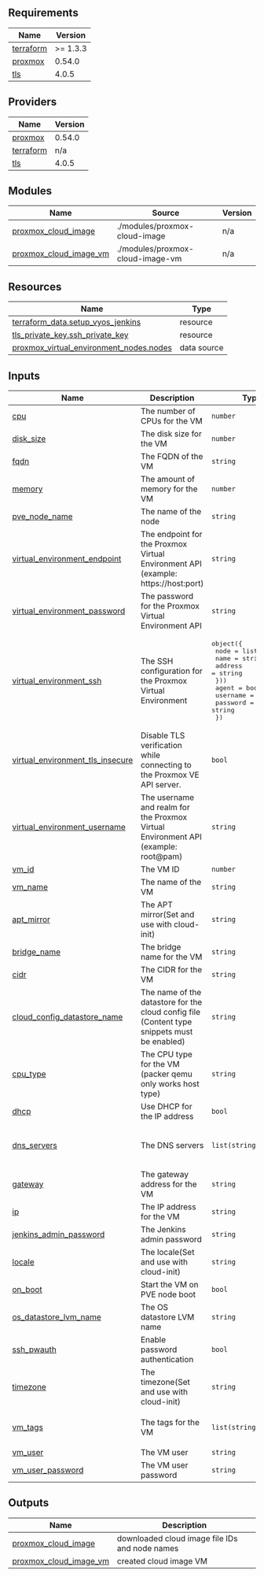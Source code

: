 <!-- BEGIN_TF_DOCS -->
## Requirements

| Name | Version |
|------|---------|
| <a name="requirement_terraform"></a> [terraform](#requirement\_terraform) | >= 1.3.3 |
| <a name="requirement_proxmox"></a> [proxmox](#requirement\_proxmox) | 0.54.0 |
| <a name="requirement_tls"></a> [tls](#requirement\_tls) | 4.0.5 |

## Providers

| Name | Version |
|------|---------|
| <a name="provider_proxmox"></a> [proxmox](#provider\_proxmox) | 0.54.0 |
| <a name="provider_terraform"></a> [terraform](#provider\_terraform) | n/a |
| <a name="provider_tls"></a> [tls](#provider\_tls) | 4.0.5 |

## Modules

| Name | Source | Version |
|------|--------|---------|
| <a name="module_proxmox_cloud_image"></a> [proxmox\_cloud\_image](#module\_proxmox\_cloud\_image) | ./modules/proxmox-cloud-image | n/a |
| <a name="module_proxmox_cloud_image_vm"></a> [proxmox\_cloud\_image\_vm](#module\_proxmox\_cloud\_image\_vm) | ./modules/proxmox-cloud-image-vm | n/a |

## Resources

| Name | Type |
|------|------|
| [terraform_data.setup_vyos_jenkins](https://registry.terraform.io/providers/hashicorp/terraform/latest/docs/resources/data) | resource |
| [tls_private_key.ssh_private_key](https://registry.terraform.io/providers/hashicorp/tls/4.0.5/docs/resources/private_key) | resource |
| [proxmox_virtual_environment_nodes.nodes](https://registry.terraform.io/providers/bpg/proxmox/0.54.0/docs/data-sources/virtual_environment_nodes) | data source |

## Inputs

| Name | Description | Type | Default | Required |
|------|-------------|------|---------|:--------:|
| <a name="input_cpu"></a> [cpu](#input\_cpu) | The number of CPUs for the VM | `number` | n/a | yes |
| <a name="input_disk_size"></a> [disk\_size](#input\_disk\_size) | The disk size for the VM | `number` | n/a | yes |
| <a name="input_fqdn"></a> [fqdn](#input\_fqdn) | The FQDN of the VM | `string` | n/a | yes |
| <a name="input_memory"></a> [memory](#input\_memory) | The amount of memory for the VM | `number` | n/a | yes |
| <a name="input_pve_node_name"></a> [pve\_node\_name](#input\_pve\_node\_name) | The name of the node | `string` | n/a | yes |
| <a name="input_virtual_environment_endpoint"></a> [virtual\_environment\_endpoint](#input\_virtual\_environment\_endpoint) | The endpoint for the Proxmox Virtual Environment API (example: https://host:port) | `string` | n/a | yes |
| <a name="input_virtual_environment_password"></a> [virtual\_environment\_password](#input\_virtual\_environment\_password) | The password for the Proxmox Virtual Environment API | `string` | n/a | yes |
| <a name="input_virtual_environment_ssh"></a> [virtual\_environment\_ssh](#input\_virtual\_environment\_ssh) | The SSH configuration for the Proxmox Virtual Environment | <pre>object({<br>    node = list(object({<br>      name    = string<br>      address = string<br>    }))<br>    agent    = bool<br>    username = string<br>    password = string<br>  })</pre> | n/a | yes |
| <a name="input_virtual_environment_tls_insecure"></a> [virtual\_environment\_tls\_insecure](#input\_virtual\_environment\_tls\_insecure) | Disable TLS verification while connecting to the Proxmox VE API server. | `bool` | n/a | yes |
| <a name="input_virtual_environment_username"></a> [virtual\_environment\_username](#input\_virtual\_environment\_username) | The username and realm for the Proxmox Virtual Environment API (example: root@pam) | `string` | n/a | yes |
| <a name="input_vm_id"></a> [vm\_id](#input\_vm\_id) | The VM ID | `number` | n/a | yes |
| <a name="input_vm_name"></a> [vm\_name](#input\_vm\_name) | The name of the VM | `string` | n/a | yes |
| <a name="input_apt_mirror"></a> [apt\_mirror](#input\_apt\_mirror) | The APT mirror(Set and use with cloud-init) | `string` | `"https://ftp.udx.icscoe.jp/Linux/ubuntu"` | no |
| <a name="input_bridge_name"></a> [bridge\_name](#input\_bridge\_name) | The bridge name for the VM | `string` | `"vmbr0"` | no |
| <a name="input_cidr"></a> [cidr](#input\_cidr) | The CIDR for the VM | `string` | `""` | no |
| <a name="input_cloud_config_datastore_name"></a> [cloud\_config\_datastore\_name](#input\_cloud\_config\_datastore\_name) | The name of the datastore for the cloud config file (Content type snippets must be enabled) | `string` | `"local"` | no |
| <a name="input_cpu_type"></a> [cpu\_type](#input\_cpu\_type) | The CPU type for the VM (packer qemu only works host type) | `string` | `"host"` | no |
| <a name="input_dhcp"></a> [dhcp](#input\_dhcp) | Use DHCP for the IP address | `bool` | `false` | no |
| <a name="input_dns_servers"></a> [dns\_servers](#input\_dns\_servers) | The DNS servers | `list(string)` | <pre>[<br>  "1.1.1.1",<br>  "8.8.8.8"<br>]</pre> | no |
| <a name="input_gateway"></a> [gateway](#input\_gateway) | The gateway address for the VM | `string` | `""` | no |
| <a name="input_ip"></a> [ip](#input\_ip) | The IP address for the VM | `string` | `""` | no |
| <a name="input_jenkins_admin_password"></a> [jenkins\_admin\_password](#input\_jenkins\_admin\_password) | The Jenkins admin password | `string` | `"password"` | no |
| <a name="input_locale"></a> [locale](#input\_locale) | The locale(Set and use with cloud-init) | `string` | `"en_US.UTF-8"` | no |
| <a name="input_on_boot"></a> [on\_boot](#input\_on\_boot) | Start the VM on PVE node boot | `bool` | `true` | no |
| <a name="input_os_datastore_lvm_name"></a> [os\_datastore\_lvm\_name](#input\_os\_datastore\_lvm\_name) | The OS datastore LVM name | `string` | `"local-lvm"` | no |
| <a name="input_ssh_pwauth"></a> [ssh\_pwauth](#input\_ssh\_pwauth) | Enable password authentication | `bool` | `false` | no |
| <a name="input_timezone"></a> [timezone](#input\_timezone) | The timezone(Set and use with cloud-init) | `string` | `"Asia/Tokyo"` | no |
| <a name="input_vm_tags"></a> [vm\_tags](#input\_vm\_tags) | The tags for the VM | `list(string)` | <pre>[<br>  "terraform-managed"<br>]</pre> | no |
| <a name="input_vm_user"></a> [vm\_user](#input\_vm\_user) | The VM user | `string` | `"ubuntu"` | no |
| <a name="input_vm_user_password"></a> [vm\_user\_password](#input\_vm\_user\_password) | The VM user password | `string` | `"password"` | no |

## Outputs

| Name | Description |
|------|-------------|
| <a name="output_proxmox_cloud_image"></a> [proxmox\_cloud\_image](#output\_proxmox\_cloud\_image) | downloaded cloud image file IDs and node names |
| <a name="output_proxmox_cloud_image_vm"></a> [proxmox\_cloud\_image\_vm](#output\_proxmox\_cloud\_image\_vm) | created cloud image VM |
<!-- END_TF_DOCS -->
